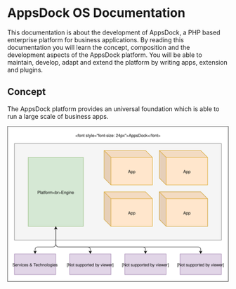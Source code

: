 # AppsDock OS Documentation

This documentation is about the development of AppsDock, a PHP based enterprise platform for business applications. By reading this documentation you will learn the concept, composition and the development aspects of the AppsDock platform. You will be able to maintain, develop, adapt and extend the platform by writing apps, extension and plugins.

## Concept

The AppsDock platform provides an universal foundation which is able to run a large scale of business apps.

![Concept](assets/images/concept.svg)
